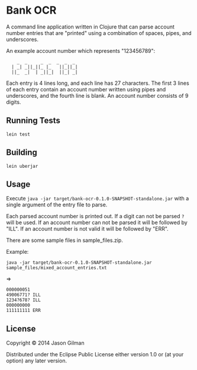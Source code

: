 # Bank OCR

A command line application written in Clojure that can parse account number entries that are "printed" using a combination of spaces, pipes, and underscores. 

An example account number which represents "123456789":

```
    _  _     _  _  _  _  _
  | _| _||_||_ |_   ||_||_|
  ||_  _|  | _||_|  ||_| _| 

```

Each entry is 4 lines long, and each line has 27 characters. The first 3 lines of each entry contain an account number written using pipes and underscores, and the fourth line is blank. An account number consists of 9 digits.

## Running Tests

    lein test

## Building

    lein uberjar

## Usage

Execute `java -jar target/bank-ocr-0.1.0-SNAPSHOT-standalone.jar` with a single argument of the entry file to parse.

Each parsed account number is printed out. If a digit can not be parsed `?` will be used. If an account number can not be parsed it will be followed by "ILL". If an account number is not valid it will be followed by "ERR".

There are some sample files in sample_files.zip.

Example:

    java -jar target/bank-ocr-0.1.0-SNAPSHOT-standalone.jar sample_files/mixed_account_entries.txt 

=>

```
000000051 
49006771? ILL
1234?678? ILL
000000000 
111111111 ERR
```



## License

Copyright © 2014 Jason Gilman

Distributed under the Eclipse Public License either version 1.0 or (at
your option) any later version.
